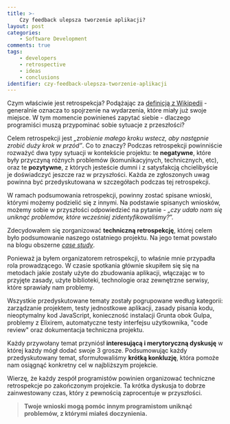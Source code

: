 ```yaml
---
title: >-
    Czy feedback ulepsza tworzenie aplikacji?
layout: post
categories: 
    - Software Development
comments: true
tags:
    - developers
    - retrospective
    - ideas
    - conclusions
identifier: czy-feedback-ulepsza-tworzenie-aplikacji
---
```


Czym właściwie jest retrospekcja? Podążając za [definicją z Wikipedii](https://en.wikipedia.org/wiki/Retrospective) - generalnie oznacza to spojrzenie na wydarzenia, które miały już swoje miejsce. W tym momencie powinieneś zapytać siebie - dlaczego programiści muszą przypominać sobie sytuacje z przeszłości?

Celem retrospekcji jest *„zrobienie małego kroku wstecz, aby następnie zrobić duży krok w przód”*. Co to znaczy? Podczas retrospekcji powinniście rozważyć dwa typy sytuacji w kontekście projektu: te **negatywne**, które były przyczyną różnych problemów (komunikacyjnych, technicznych, etc), oraz te **pozytywne**, z których jesteście dumni i z satysfakcją chcielibyście je doświadczyć jeszcze raz w przyszłości. Każda ze zgłoszonych uwag powinna być przedyskutowana w szczegółach podczas tej retrospekcji.

W ramach podsumowania retrospekcji, powinny zostać spisane wnioski, którymi możemy podzielić się z innymi. Na podstawie spisanych wniosków, możemy sobie w przyszłości odpowiedzieć na pytanie - *„czy udało nam się uniknąć problemów, które wcześniej zidentyfikowaliśmy?*”.

Zdecydowałem się zorganizować **techniczną retrospekcję**, której celem było podsumowanie naszego ostatniego projektu. Na jego temat powstało na blogu obszerne [*case study*](http://desmart.com/blog/why-remote-software-development-works-the-story-of-a-startup-tagvenue-from-london).

Ponieważ ja byłem organizatorem retrospekcji, to właśnie mnie przypadła rola prowadzącego. W czasie spotkania głównie skupiłem się się na metodach jakie zostały użyte do zbudowania aplikacji, włączając w to przyjęte zasady, użyte biblioteki, technologie oraz zewnętrzne serwisy, które sprawiały nam problemy.

Wszystkie przedyskutowane tematy zostały pogrupowane według kategorii: zarządzanie projektem, testy jednostkowe aplikacji, zasady pisania kodu, nieoptymalny kod JavaScript, konieczność instalacji Grunta obok Gulpa, problemy z Elixirem, automatyczne testy interfejsu użytkownika, "code review" oraz dokumentacja techniczna projektu.

Każdy przywołany temat przyniósł **interesującą i merytoryczną dyskusję** w której każdy mógł dodać swoje 3 grosze. Podsumowując każdy przedyskutowany temat, sformułowaliśmy **krótką konkluzję**, która pomoże nam osiągnąć konkretny cel w najbliższym projekcie.

Wierzę, że każdy zespół programistów powinien organizować techniczne retrospekcje po zakończonym projekcie. Ta krótka dyskusja to dobrze zainwestowany czas, który z pewnością zaprocentuje w przyszłości.

> **Twoje wnioski mogą pomóc innym programistom uniknąć problemów, z którymi miałeś doczynienia.**
